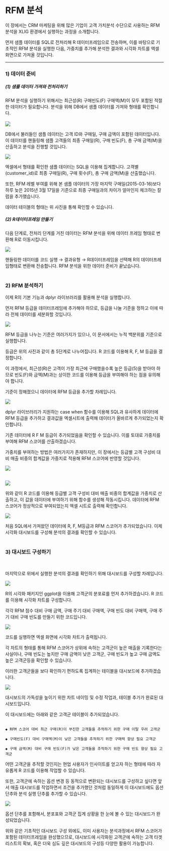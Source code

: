
# RFM 분석


이 장에서는 CRM 마케팅을 위해 많은 기업이 고객 가치분석 수단으로 사용하는 RFM 분석을 XLIG 환경에서 실행하는 과정을 소개합니다. 

먼저 샘플 데이터를 SQL로 전처리해 R 데이터프레임으로 전송하며, 이를 바탕으로 기초적인 RFM 분석을 실행한 다음, 가중치를 추가해 분석한 결과와 시각화 차트를 엑셀 화면으로 가져올 것입니다. 


---



<h3>1) 데이터 준비</h3>

<h5>(1) 샘플 데이터 가져와 전처리하기</h5>
RFM 분석을 실행하기 위해서는 최근성(R) 구매빈도(F) 구매액(M)이 모두 포함된 적절한 데이터가 필요합니다. 분석을 위해 DB에서 샘플 데이터를 가져와 형태를 확인합니다.
<br><br>
<img src = "https://user-images.githubusercontent.com/86198387/204686830-0f8f0a44-eb47-422f-9232-d60fe9786916.png" /><br>

DB에서 불러들인 샘플 데이터는 고객 ID와 구매일, 구매 금액이 포함된 데이터입니다. 이 데이터를 핸들링해 샘플 고객들의 최종 구매일(R), 구매 빈도(F), 총 구매 금액(M)을 산출하고 분석을 진행할 것입니다.<br>

<img src = "https://user-images.githubusercontent.com/86198387/204687395-3f5f1f6e-ef0c-4ef7-9e42-cee226b6e5ae.png" /><br>

엑셀에서 형태를 확인한 샘플 데이터는 SQL을 이용해 집계합니다. 고객별(customer_id)로 최종 구매일(R), 구매 횟수(F), 총 구매 금액(M)을 산출했습니다. <br>

또한, RFM 레벨 부여를 위해 본 샘플 데이터의 가장 마지막 구매일(2015-03-16)보다 하루 늦은 2015년 3월 17일을 기준으로 최종 구매일과의 차이가 얼마인지 체크하는 칼럼을 추가했습니다.<br>

데이터 테이블의 형태는 위 사진을 통해 확인할 수 있습니다.<br>

<h5>(2) R데이터프레임 만들기</h5>

다음 단계로, 전처리 단계를 거친 데이터는 RFM 분석을 위해 데이터 프레임 형태로 변환해 R로 이동시킵니다.


<img src="https://user-images.githubusercontent.com/86198387/204687519-30d0d6b5-db5a-473c-aed5-1b7249a3fbee.png"><br>

핸들링한 데이터를 코드 실행 → 결과유형 → R데이터프레임을 선택해 R의 데이터프레임형태로 변환해 전송합니다. RFM 분석을 위한 데이터 준비가 끝났습니다.<br>
<br>

<h3>2) RFM 분석하기</h3>

이제 R의 기본 기능과 dplyr 라이브러리를 활용해 분석을 실행합니다.

먼저 RFM 등급을 데이터프레임에 추가해야 하므로, 등급을 나눌 기준을 정하고 이에 따라 전체 데이터를 세분화할 것입니다.<br>

<img src = "https://user-images.githubusercontent.com/86198387/204731606-779341ca-b3eb-4072-868e-4a1b062731d5.png" /><br>

RFM 등급을 나누는 기준은 여러가지가 있으나, 이 문서에서는 누적 백분위를 기준으로 실행합니다.<br>

등급은 위의 사진과 같이 총 5단계로 나누어집니다. R 코드를 이용해 R, F, M 등급을 결정합니다.<br>

이 과정에서, 최근성(R)은 고객이 가장 최근에 구매했을수록 높은 등급(5)을 받아야 하므로 빈도(F)와 금액(M)과는 상이한 코드를 이용해 등급을 부여해야 하는 점을 유의해야 합니다.<br>

 기준이 정해졌으니 데이터에 RFM 등급을 추가할 차례입니다.


<img src = "https://user-images.githubusercontent.com/86198387/204732010-51f59724-dbf3-4093-a204-3b508e3140a9.png" /><br>

dplyr 라이브러리가 지원하는 case when 함수를 이용해 SQL과 유사하게 데이터에 RFM 등급을 추가하고 결과값을 엑셀시트에 출력해 데이터가 올바르게 추가되었는지 확인합니다.<br>

기존 데이터에 R F M 등급이 추가되었음을 확인할 수 있습니다. 이를 토대로 가중치를 부여해 RFM 스코어를 산출하겠습니다.<br>

가중치를 부여하는 방법은 여러가지가 존재하지만, 이 장에서는 등급별 고객 구성비 대비 매출 비중의 합계값을 가중치로 적용해 RFM 스코어에 반영할 것입니다.<br>

<img src = "https://user-images.githubusercontent.com/86198387/204734601-f334a8e3-db01-4cfb-b0e5-88d0390f6766.png" /><br><br>

<img src = "https://user-images.githubusercontent.com/86198387/204735501-77df9076-5fb1-464b-a93a-796e233dc84a.png" /><br>

위와 같이 R 코드를 이용해 등급별 고객 구성비 대비 매출 비중의 합계값을 가중치로 산출하고, 이 값을 데이터에 부여하기 위해 함수를 생성해 작동시킵니다. 데이터에 RFM 스코어가 정상적으로 부여되었는지 엑셀 시트로 출력해 확인합니다.<br>

<img src = "https://user-images.githubusercontent.com/86198387/204738659-d903b90f-b007-4721-96a1-f1c6fdfd2721.png" /><br>

처음 SQL에서 가져왔던 데이터에 R, F, M등급과 RFM 스코어가 추가되었습니다. 이제 시각화 대시보드를 구성해 분석의 결과를 확인할 수 있습니다.<br><br>

<h3>3) 대시보드 구성하기</h3>

<br>

마지막으로 위에서 실행한 분석의 결과를 확인하기 위해 대시보드를 구성할 차례입니다.<br>

<img src = "https://user-images.githubusercontent.com/86198387/204739661-37ee7c01-96ad-4514-ab3f-00541b1614d2.png"/><br>

R의 시각화 패키지인 ggplot을 이용해 고객군의 분포료를 먼저 추가하겠습니다. R 코드를 이용해 시각화 차트를 구성합니다.<br>

각각 RFM 점수 대비 구매 금액, 구매 주기 대비 구매액, 구매 빈도 대비 구매액, 구매 주기 대비 구매 빈도를 만들기 위한 코드입니다.<br>

<img src = "https://user-images.githubusercontent.com/86198387/204741332-378a20ac-2f6c-4d23-9852-f9569401f9ce.png"/><br>

코드를 실행하면 엑셀 화면에 시각화 차트가 출력됩니다.<br>

각 차트의 형태를 통해 RFM 스코어가 상위에 속하는 고객군이 높은 매출을 기록한다는 사실이나, 구매 빈도는 높지만 구매 금액이 낮은 고객군, 구매 빈도가 높고 구매 금액도 높은 고객군등을 확인할 수 있습니다.<br>

이러한 고객군들을 보다 확인하기 편하도록 집계하는 테이블을 대시보드에 추가하겠습니다.<br>

<img src = "https://user-images.githubusercontent.com/86198387/204742582-d056e92a-5744-4ca5-ab80-7836388797aa.png"/><br>

대시보드의 가독성을 높이기 위한 차트 네이밍 및 수정 작업과, 테이블 추가가 완료된 대시보드입니다.<br>


이 대시보드에는 아래와 같은 고객군 테이블이 추가되었습니다.

```

◆ RFM 스코어 대비 최근 구매(R)이 부진한 고객들을 추적하기 위한 구매 이탈 우려 고객군

◆ 구매빈도(F) 대비 구매액(M)이 낮은 고객들을 추적하기 위한 구매력 향상 필요 고객군

◆ 구매 금액(M) 대비 구매 빈도(F)가 낮은 고객들을 추적하기 위한 구매 빈도 향상 필요 고객군

```

어떤 고객군을 추적할 것인지는 현업 사용자가 인사이트를 얻고자 하는 형태에 따라 자유롭게 R 코드를 이용해 작업할 수 있습니다.<br>

또한, 고객군에 속하는 옵션 변경 등 동적으로 변환되는 대시보드를 구성하고 싶다면 앞서 매출 대시보드를 작업하면서 조건을 추가했던 것처럼 동일하게 이 대시보드에도 옵션 단추와 분석 실행 단추를 추가할 수 있습니다.<br>


<img src = "https://user-images.githubusercontent.com/86198387/204745181-0283e1be-2ce8-4b9e-8fb5-36255a751d70.png" /><br>


옵션 단추를 포함해서, 분포표와 고객군 집계 상황을 한 눈에 볼 수 있는 대시보드가 완성되었습니다. <br>

위와 같은 기초적인 대시보드 구성 외에도, 이미 사용자는 분석과정에서 RFM 스코어가 포함된 데이터프레임을 완성했으므로, 대시보드에 시각화된 고객군에 속하는 고객 타겟리스트의 확보, 혹은 더욱 심도 깊은 대시보드의 구성등 다양한 활용이 가능합니다.

<br><br><br>
